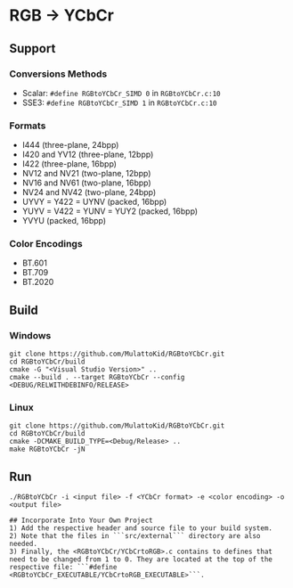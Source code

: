 # RGB -> YCbCr

## Support
### Conversions Methods
- Scalar: ```#define RGBtoYCbCr_SIMD 0``` in ```RGBtoYCbCr.c:10```
- SSE3: ```#define RGBtoYCbCr_SIMD 1``` in ```RGBtoYCbCr.c:10```

### Formats
- I444 (three-plane, 24bpp)
- I420 and YV12 (three-plane, 12bpp)
- I422 (three-plane, 16bpp)
- NV12 and NV21 (two-plane, 12bpp)
- NV16 and NV61 (two-plane, 16bpp)
- NV24 and NV42 (two-plane, 24bpp)
- UYVY = Y422 = UYNV (packed, 16bpp)
- YUYV = V422 = YUNV = YUY2 (packed, 16bpp)
- YVYU (packed, 16bpp)

### Color Encodings
- BT.601
- BT.709
- BT.2020

## Build
### Windows
```
git clone https://github.com/MulattoKid/RGBtoYCbCr.git
cd RGBtoYCbCr/build
cmake -G "<Visual Studio Version>" ..
cmake --build . --target RGBtoYCbCr --config <DEBUG/RELWITHDEBINFO/RELEASE>
```

### Linux
```
git clone https://github.com/MulattoKid/RGBtoYCbCr.git
cd RGBtoYCbCr/build
cmake -DCMAKE_BUILD_TYPE=<Debug/Release> ..
make RGBtoYCbCr -jN
```

## Run
```
./RGBtoYCbCr -i <input file> -f <YCbCr format> -e <color encoding> -o <output file>

## Incorporate Into Your Own Project
1) Add the respective header and source file to your build system.
2) Note that the files in ```src/external``` directory are also needed.
3) Finally, the <RGBtoYCbCr/YCbCrtoRGB>.c contains to defines that need to be changed from 1 to 0. They are located at the top of the respective file: ```#define <RGBtoYCbCr_EXECUTABLE/YCbCrtoRGB_EXECUTABLE>```.

